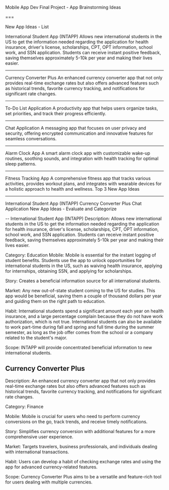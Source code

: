 Mobile App Dev Final Project - App Brainstorming Ideas

===

New App Ideas - List

International Student App (INTAPP)
Allows new international students in the US to get the information needed regarding the application for health insurance, driver's license, scholarships, CPT, OPT information, school work, and SSN application. Students can receive instant positive feedback, saving themselves approximately 5-10k per year and making their lives easier.

---

Currency Converter Plus
An enhanced currency converter app that not only provides real-time exchange rates but also offers advanced features such as historical trends, favorite currency tracking, and notifications for significant rate changes.

---
To-Do List Application
A productivity app that helps users organize tasks, set priorities, and track their progress efficiently.

---
Chat Application
A messaging app that focuses on user privacy and security, offering encrypted communication and innovative features for seamless conversations.

---
Alarm Clock App
A smart alarm clock app with customizable wake-up routines, soothing sounds, and integration with health tracking for optimal sleep patterns.

---
Fitness Tracking App
A comprehensive fitness app that tracks various activities, provides workout plans, and integrates with wearable devices for a holistic approach to health and wellness.
Top 3 New App Ideas

---

International Student App (INTAPP)
Currency Converter Plus
Chat Application
New App Ideas - Evaluate and Categorize

--
International Student App (INTAPP)
Description: Allows new international students in the US to get the information needed regarding the application for health insurance, driver's license, scholarships, CPT, OPT information, school work, and SSN application. Students can receive instant positive feedback, saving themselves approximately 5-10k per year and making their lives easier.

Category: Education
Mobile: Mobile is essential for the instant logging of student benefits. Students use the app to unlock opportunities for international students in the US, such as waiving health insurance, applying for internships, obtaining SSN, and applying for scholarships.

Story: Creates a beneficial information source for all international students.

Market: Any new out-of-state student coming to the US for studies. This app would be beneficial, saving them a couple of thousand dollars per year and guiding them on the right path to education.

Habit: International students spend a significant amount each year on health insurance, and a large percentage complain because they do not have work authorization, which is not true. International students can also be available to work part-time during fall and spring and full time during the summer semester, as long as the job offer comes from the school or a company related to the student's major.

Scope: INTAPP will provide concentrated beneficial information to new international students.

Currency Converter Plus
--
Description: An enhanced currency converter app that not only provides real-time exchange rates but also offers advanced features such as historical trends, favorite currency tracking, and notifications for significant rate changes.

Category: Finance

Mobile: Mobile is crucial for users who need to perform currency conversions on the go, track trends, and receive timely notifications.

Story: Simplifies currency conversion with additional features for a more comprehensive user experience.

Market: Targets travelers, business professionals, and individuals dealing with international transactions.

Habit: Users can develop a habit of checking exchange rates and using the app for advanced currency-related features.

Scope: Currency Converter Plus aims to be a versatile and feature-rich tool for users dealing with multiple currencies.
